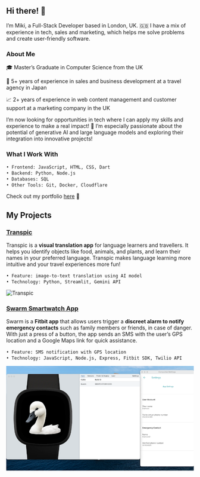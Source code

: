 ## Hi there! 👋

I’m Miki, a Full-Stack Developer based in London, UK. 🇬🇧 
I have a mix of experience in tech, sales and marketing, which helps me solve problems and create user-friendly software.

### About Me

🎓 Master’s Graduate in Computer Science from the UK

🧳 5+ years of experience in sales and business development at a travel agency in Japan 

📈 2+ years of experience in web content management and customer support at a marketing company in the UK

I’m now looking for opportunities in tech where I can apply my skills and experience to make a real impact! 💪 I’m especially passionate about the potential of generative AI and large language models and exploring their integration into innovative projects! 

### What I Work With

	• Frontend: JavaScript, HTML, CSS, Dart
	• Backend: Python, Node.js
	• Databases: SQL
	• Other Tools: Git, Docker, Cloudflare

Check out my portfolio [here](https://mikistation.com/) 👀

## My Projects

### [Transpic](https://transpic.streamlit.app/)
Transpic is a **visual translation app** for language learners and travellers. It helps you identify objects like food, animals, and plants, and learn their names in your preferred language. Transpic makes language learning more intuitive and your travel experiences more fun!

    • Feature: image-to-text translation using AI model
    • Technology: Python, Streamlit, Gemini API

![Transpic](/transpic.png)

### [Swarm Smartwatch App](https://github.com/3miki/swarm-fitbit-alarm)
Swarm is a **Fitbit app** that allows users trigger a **discreet alarm to notify emergency contacts** such as family members or friends, in case of danger. With just a press of a button, the app sends an SMS with the user’s GPS location and a Google Maps link for quick assistance.

    • Feature: SMS notification with GPS location
    • Technology: JavaScript, Node.js, Express, Fitbit SDK, Twilio API

![Swarm](/swarm.png)